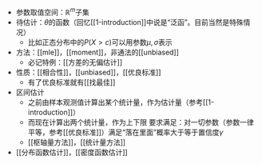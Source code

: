 - 参数取值空间：$\mathbb R^m$子集
- 待估计：$\theta$的函数（回忆[[1-introduction]]中说是“泛函”。目前当然是特殊情况）
  - 比如正态分布中的$P(X>c)$可以用参数$\mu, \sigma$表示
- 方法：[[mle]]，[[moment]]，非通法的[[unbiased]]
  - 必记特例：[[方差的无偏估计]]
- 性质：[[相合性]]，[[unbiased]]，[[优良标准]]
  - 有了优良标准就有[[找最佳]]
- 区间估计
  - 之前由样本观测值计算出某个统计量，作为估计量（参考[[1-introduction]]）
  - 而现在计算出两个统计量，作为上下限
要求满足：对一切参数（参数一律平等，参考[[优良标准]]）满足“落在里面”概率大于等于置信度$\gamma$
  - [[枢轴量方法]]，[[统计量方法]]
- [[分布函数估计]]，[[密度函数估计]]